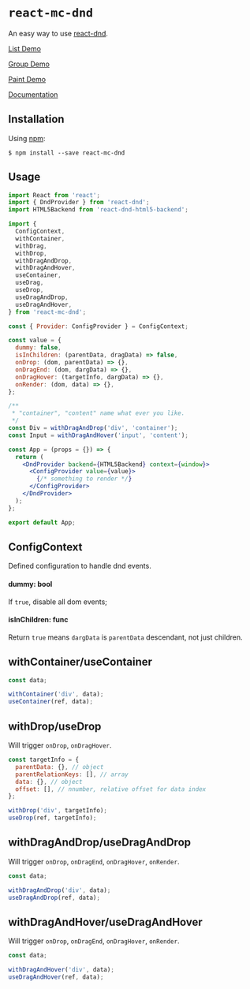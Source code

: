 # `react-mc-dnd`

An easy way to use [react-dnd](https://github.com/react-dnd/react-dnd).

[List Demo](https://codesandbox.io/s/react-mc-dnd-list-t974t)

[Group Demo](https://codesandbox.io/s/react-mc-dnd-group-s2smm)

[Paint Demo](https://codesandbox.io/s/react-mc-dnd-paint-z5hky)

[Documentation](https://github.com/xiaoshuangLi/react-mc-documentation/tree/master/packages/react-mc-dnd#readme)

## Installation

Using [npm](https://www.npmjs.com/):

    $ npm install --save react-mc-dnd

## Usage

```jsx
import React from 'react';
import { DndProvider } from 'react-dnd';
import HTML5Backend from 'react-dnd-html5-backend';

import {
  ConfigContext,
  withContainer,
  withDrag,
  withDrop,
  withDragAndDrop,
  withDragAndHover,
  useContainer,
  useDrag,
  useDrop,
  useDragAndDrop,
  useDragAndHover,
} from 'react-mc-dnd';

const { Provider: ConfigProvider } = ConfigContext;

const value = {
  dummy: false,
  isInChildren: (parentData, dragData) => false,
  onDrop: (dom, parentData) => {},
  onDragEnd: (dom, dargData) => {},
  onDragHover: (targetInfo, dargData) => {},
  onRender: (dom, data) => {},
};

/**
 * "container", "content" name what ever you like.
 */
const Div = withDragAndDrop('div', 'container');
const Input = withDragAndHover('input', 'content');

const App = (props = {}) => {
  return (
    <DndProvider backend={HTML5Backend} context={window}>
      <ConfigProvider value={value}>
        {/* something to render */}
      </ConfigProvider>
    </DndProvider>
  );
};

export default App;
```

## ConfigContext

Defined configuration to handle dnd events.

#### dummy: bool

If ```true```, disable all dom events;

#### isInChildren: func

Return ```true``` means ```dargData``` is ```parentData``` descendant, not just children.

## withContainer/useContainer

```jsx
const data;

withContainer('div', data);
useContainer(ref, data);
```

## withDrop/useDrop

Will trigger ```onDrop```, ```onDragHover```.

```jsx
const targetInfo = {
  parentData: {}, // object
  parentRelationKeys: [], // array
  data: {}, // object
  offset: [], // nnumber, relative offset for data index
};

withDrop('div', targetInfo);
useDrop(ref, targetInfo);
```

## withDragAndDrop/useDragAndDrop

Will trigger ```onDrop```, ```onDragEnd```, ```onDragHover```, ```onRender```.

```jsx
const data;

withDragAndDrop('div', data);
useDragAndDrop(ref, data);
```

## withDragAndHover/useDragAndHover

Will trigger ```onDrop```, ```onDragEnd```, ```onDragHover```, ```onRender```.

```jsx
const data;

withDragAndHover('div', data);
useDragAndHover(ref, data);
```

